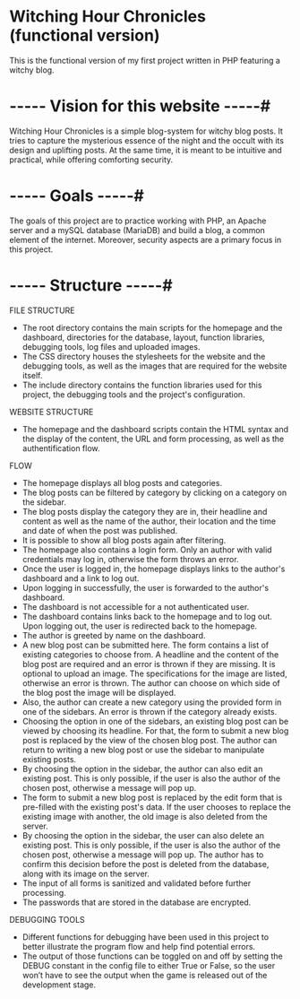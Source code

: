 # Witching Hour Chronicles (functional version)

This is the functional version of my first project written in PHP featuring a witchy blog.

# ----- Vision for this website -----#

Witching Hour Chronicles is a simple blog-system for witchy blog posts. It tries to capture
the mysterious essence of the night and the occult with its design and uplifting posts.
At the same time, it is meant to be intuitive and practical, while offering comforting
security.

# ----- Goals -----#

The goals of this project are to practice working with PHP, an Apache server and a mySQL database 
(MariaDB) and build a blog, a common element of the internet. 
Moreover, security aspects are a primary focus in this project.

# ----- Structure -----#

FILE STRUCTURE
- The root directory contains the main scripts for the homepage and the dashboard, directories for 
the database, layout, function libraries, debugging tools, log files and uploaded images.
- The CSS directory houses the stylesheets for the website and the debugging tools, as well as the
images that are required for the website itself.
- The include directory contains the function libraries used for this project, the debugging tools
and the project's configuration.

WEBSITE STRUCTURE
- The homepage and the dashboard scripts contain the HTML syntax and the display of the content, the URL 
and form processing, as well as the authentification flow. 

FLOW
- The homepage displays all blog posts and categories.
- The blog posts can be filtered by category by clicking on a category on the sidebar.
- The blog posts display the category they are in, their headline and content as well as the name 
of the author, their location and the time and date of when the post was published.
- It is possible to show all blog posts again after filtering. 
- The homepage also contains a login form. Only an author with valid credentials may log in, otherwise
the form throws an error.
- Once the user is logged in, the homepage displays links to the author's dashboard and a link to log out.
- Upon logging in successfully, the user is forwarded to the author's dashboard.
- The dashboard is not accessible for a not authenticated user.
- The dashboard contains links back to the homepage and to log out. Upon logging out, the user is 
redirected back to the homepage.
- The author is greeted by name on the dashboard.
- A new blog post can be submitted here. The form contains a list of existing categories to choose from.
A headline and the content of the blog post are required and an error is thrown if they are missing. It 
is optional to upload an image. The specifications for the image are listed, otherwise an error is thrown. 
The author can choose on which side of the blog post the image will be displayed.
- Also, the author can create a new category using the provided form in one of the sidebars. An error is 
thrown if the category already exists.
- Choosing the option in one of the sidebars, an existing blog post can be viewed by choosing its headline.
For that, the form to submit a new blog post is replaced by the view of the chosen blog post. The author can
return to writing a new blog post or use the sidebar to manipulate existing posts. 
- By choosing the option in the sidebar, the author can also edit an existing post. This is only possible,
if the user is also the author of the chosen post, otherwise a message will pop up. 
- The form to submit a new blog post is replaced by the edit form that is pre-filled with the existing post's
data. If the user chooses to replace the existing image with another, the old image is also deleted from the
server. 
- By choosing the option in the sidebar, the user can also delete an existing post. This is only possible,
if the user is also the author of the chosen post, otherwise a message will pop up. The author has to confirm
this decision before the post is deleted from the database, along with its image on the server. 
- The input of all forms is sanitized and validated before further processing.
- The passwords that are stored in the database are encrypted.


DEBUGGING TOOLS
- Different functions for debugging have been used in this project to better illustrate the program flow 
and help find potential errors.
- The output of those functions can be toggled on and off by setting the DEBUG constant in the config file 
to either True or False, so the user won’t have to see the output when the game is released out of the 
development stage. 
